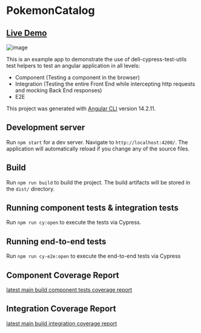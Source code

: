# PokemonCatalog

## [Live Demo](https://shellydcms.github.io/cypress-test-utils-examples/angular/)
![image](https://github.com/ShellyDCMS/cypress-test-utils-examples/assets/60476837/19dff905-0cdd-4038-8fc4-e94d118e77b6)

This is an example app to demonstrate the use of dell-cypress-test-utils test helpers to test an angular application in all levels:
- Component (Testing a component in  the browser)
- Integration (Testing the entire Front End while intercepting http requests and mocking Back End responses)
- E2E

This project was generated with [Angular CLI](https://github.com/angular/angular-cli) version 14.2.11.

## Development server

Run `npm start` for a dev server. Navigate to `http://localhost:4200/`. The application will automatically reload if you change any of the source files.

## Build

Run `npm run build` to build the project. The build artifacts will be stored in the `dist/` directory.

## Running component tests & integration tests

Run `npm run cy:open` to execute the tests via Cypress.

## Running end-to-end tests

Run `npm run cy-e2e:open` to execute the end-to-end tests via Cypress

## Component Coverage Report
[latest main build component tests coverage report](https://dpadswci.cec.lab.emc.com/job/ecdm/job/ecdm/job/test-utils/job/main/lastBuild/Angular_20Cypress_20Component_20Coverage/)

## Integration Coverage Report
[latest main build integration coverage report](https://dpadswci.cec.lab.emc.com/job/ecdm/job/ecdm/job/test-utils/job/main/lastBuild/Angular_20Cypress_20Integration_20Coverage/)

